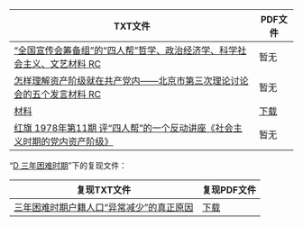 | TXT文件 | PDF文件 |
| ------- | ------- |
| [“全国宣传会筹备组”的“四人帮”哲学、政治经济学、科学社会主义、文艺材料 RC](A%20%E3%80%8A%E7%A4%BE%E4%BC%9A%E4%B8%BB%E4%B9%89%E6%94%BF%E6%B2%BB%E7%BB%8F%E6%B5%8E%E5%AD%A6%E3%80%8B%E4%B8%8E%E3%80%8A%E7%A4%BE%E4%BC%9A%E4%B8%BB%E4%B9%89%E6%97%B6%E6%9C%9F%E7%9A%84%E5%85%9A%E5%86%85%E8%B5%84%E4%BA%A7%E9%98%B6%E7%BA%A7%E3%80%8B/%28References%20used%20in%20Snippet%20of%20On%20the%20Inner-Party%20Bourgeoisie%20Shanghai%201976%20%29%E3%80%8A%E8%B0%88%E8%B0%88%E5%85%9A%E5%86%85%E8%B5%84%E4%BA%A7%E9%98%B6%E7%BA%A7%E3%80%8B%E8%BE%91%E4%BD%9A%E5%8F%82%E8%80%83%E6%96%87%E7%8C%AE/%E2%80%9C%E5%85%A8%E5%9B%BD%E5%AE%A3%E4%BC%A0%E4%BC%9A%E7%AD%B9%E5%A4%87%E7%BB%84%E2%80%9D%E7%9A%84%E2%80%9C%E5%9B%9B%E4%BA%BA%E5%B8%AE%E2%80%9D%E5%93%B2%E5%AD%A6%E3%80%81%E6%94%BF%E6%B2%BB%E7%BB%8F%E6%B5%8E%E5%AD%A6%E3%80%81%E7%A7%91%E5%AD%A6%E7%A4%BE%E4%BC%9A%E4%B8%BB%E4%B9%89%E3%80%81%E6%96%87%E8%89%BA%E6%9D%90%E6%96%99%20RC.txt) | 暂无 |
| [怎样理解资产阶级就在共产党内——北京市第三次理论讨论会的五个发言材料 RC](A%20%E3%80%8A%E7%A4%BE%E4%BC%9A%E4%B8%BB%E4%B9%89%E6%94%BF%E6%B2%BB%E7%BB%8F%E6%B5%8E%E5%AD%A6%E3%80%8B%E4%B8%8E%E3%80%8A%E7%A4%BE%E4%BC%9A%E4%B8%BB%E4%B9%89%E6%97%B6%E6%9C%9F%E7%9A%84%E5%85%9A%E5%86%85%E8%B5%84%E4%BA%A7%E9%98%B6%E7%BA%A7%E3%80%8B/%28References%20used%20in%20Snippet%20of%20On%20the%20Inner-Party%20Bourgeoisie%20Shanghai%201976%20%29%E3%80%8A%E8%B0%88%E8%B0%88%E5%85%9A%E5%86%85%E8%B5%84%E4%BA%A7%E9%98%B6%E7%BA%A7%E3%80%8B%E8%BE%91%E4%BD%9A%E5%8F%82%E8%80%83%E6%96%87%E7%8C%AE/%E6%80%8E%E6%A0%B7%E7%90%86%E8%A7%A3%E8%B5%84%E4%BA%A7%E9%98%B6%E7%BA%A7%E5%B0%B1%E5%9C%A8%E5%85%B1%E4%BA%A7%E5%85%9A%E5%86%85%E2%80%94%E2%80%94%E5%8C%97%E4%BA%AC%E5%B8%82%E7%AC%AC%E4%B8%89%E6%AC%A1%E7%90%86%E8%AE%BA%E8%AE%A8%E8%AE%BA%E4%BC%9A%E7%9A%84%E4%BA%94%E4%B8%AA%E5%8F%91%E8%A8%80%E6%9D%90%E6%96%99%20RC.txt) | 暂无 |
| [材料](A%20%E3%80%8A%E7%A4%BE%E4%BC%9A%E4%B8%BB%E4%B9%89%E6%94%BF%E6%B2%BB%E7%BB%8F%E6%B5%8E%E5%AD%A6%E3%80%8B%E4%B8%8E%E3%80%8A%E7%A4%BE%E4%BC%9A%E4%B8%BB%E4%B9%89%E6%97%B6%E6%9C%9F%E7%9A%84%E5%85%9A%E5%86%85%E8%B5%84%E4%BA%A7%E9%98%B6%E7%BA%A7%E3%80%8B/%28References%20used%20in%20Snippet%20of%20On%20the%20Inner-Party%20Bourgeoisie%20Shanghai%201976%20%29%E3%80%8A%E8%B0%88%E8%B0%88%E5%85%9A%E5%86%85%E8%B5%84%E4%BA%A7%E9%98%B6%E7%BA%A7%E3%80%8B%E8%BE%91%E4%BD%9A%E5%8F%82%E8%80%83%E6%96%87%E7%8C%AE/%E6%9D%90%E6%96%99.txt) | [下载](A%20%E3%80%8A%E7%A4%BE%E4%BC%9A%E4%B8%BB%E4%B9%89%E6%94%BF%E6%B2%BB%E7%BB%8F%E6%B5%8E%E5%AD%A6%E3%80%8B%E4%B8%8E%E3%80%8A%E7%A4%BE%E4%BC%9A%E4%B8%BB%E4%B9%89%E6%97%B6%E6%9C%9F%E7%9A%84%E5%85%9A%E5%86%85%E8%B5%84%E4%BA%A7%E9%98%B6%E7%BA%A7%E3%80%8B/%28References%20used%20in%20Snippet%20of%20On%20the%20Inner-Party%20Bourgeoisie%20Shanghai%201976%20%29%E3%80%8A%E8%B0%88%E8%B0%88%E5%85%9A%E5%86%85%E8%B5%84%E4%BA%A7%E9%98%B6%E7%BA%A7%E3%80%8B%E8%BE%91%E4%BD%9A%E5%8F%82%E8%80%83%E6%96%87%E7%8C%AE/%E6%9D%90%E6%96%99.pdf) |
| [红旗 1978年第11期 评“四人帮”的一个反动讲座《社会主义时期的党内资产阶级》](A%20%E3%80%8A%E7%A4%BE%E4%BC%9A%E4%B8%BB%E4%B9%89%E6%94%BF%E6%B2%BB%E7%BB%8F%E6%B5%8E%E5%AD%A6%E3%80%8B%E4%B8%8E%E3%80%8A%E7%A4%BE%E4%BC%9A%E4%B8%BB%E4%B9%89%E6%97%B6%E6%9C%9F%E7%9A%84%E5%85%9A%E5%86%85%E8%B5%84%E4%BA%A7%E9%98%B6%E7%BA%A7%E3%80%8B/%28References%20used%20in%20Snippet%20of%20On%20the%20Inner-Party%20Bourgeoisie%20Shanghai%201976%20%29%E3%80%8A%E8%B0%88%E8%B0%88%E5%85%9A%E5%86%85%E8%B5%84%E4%BA%A7%E9%98%B6%E7%BA%A7%E3%80%8B%E8%BE%91%E4%BD%9A%E5%8F%82%E8%80%83%E6%96%87%E7%8C%AE/%E7%BA%A2%E6%97%97%201978%E5%B9%B4%E7%AC%AC11%E6%9C%9F%20%E8%AF%84%E2%80%9C%E5%9B%9B%E4%BA%BA%E5%B8%AE%E2%80%9D%E7%9A%84%E4%B8%80%E4%B8%AA%E5%8F%8D%E5%8A%A8%E8%AE%B2%E5%BA%A7%E3%80%8A%E7%A4%BE%E4%BC%9A%E4%B8%BB%E4%B9%89%E6%97%B6%E6%9C%9F%E7%9A%84%E5%85%9A%E5%86%85%E8%B5%84%E4%BA%A7%E9%98%B6%E7%BA%A7%E3%80%8B.txt) | 暂无 |

“[D 三年困难时期](../D%20%E4%B8%89%E5%B9%B4%E5%9B%B0%E9%9A%BE%E6%97%B6%E6%9C%9F)”下的复现文件：

| 复现TXT文件 | 复现PDF文件 |
| ------- | ------- |
| [三年困难时期户籍人口“异常减少”的真正原因](../D%20%E4%B8%89%E5%B9%B4%E5%9B%B0%E9%9A%BE%E6%97%B6%E6%9C%9F/%E4%B8%89%E5%B9%B4%E5%9B%B0%E9%9A%BE%E6%97%B6%E6%9C%9F%E6%88%B7%E7%B1%8D%E4%BA%BA%E5%8F%A3%E2%80%9C%E5%BC%82%E5%B8%B8%E5%87%8F%E5%B0%91%E2%80%9D%E7%9A%84%E7%9C%9F%E6%AD%A3%E5%8E%9F%E5%9B%A0.txt) | [下载](../D%20%E4%B8%89%E5%B9%B4%E5%9B%B0%E9%9A%BE%E6%97%B6%E6%9C%9F/%E4%B8%89%E5%B9%B4%E5%9B%B0%E9%9A%BE%E6%97%B6%E6%9C%9F%E6%88%B7%E7%B1%8D%E4%BA%BA%E5%8F%A3%E2%80%9C%E5%BC%82%E5%B8%B8%E5%87%8F%E5%B0%91%E2%80%9D%E7%9A%84%E7%9C%9F%E6%AD%A3%E5%8E%9F%E5%9B%A0.pdf) |
